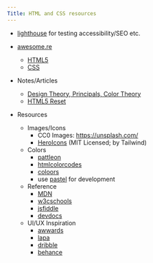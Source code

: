 ```yaml
---
Title: HTML and CSS resources
---
```


- [lighthouse](https://developers.google.com/web/tools/lighthouse/) for testing accessibility/SEO etc.

- [awesome.re](https://awesome.re)

  - [HTML5](https://github.com/diegocard/awesome-html5#readme)
  - [CSS](https://github.com/awesome-css-group/awesome-css#readme)

- Notes/Articles

  - [Design Theory, Principals, Color Theory](https://www.bantialbumproofing.com/blog/design-elements-principals-and-color-theory)
  - [HTML5 Reset](http://html5doctor.com/html-5-reset-stylesheet/)

- Resources

  - Images/Icons
    - CC0 Images: <https://unsplash.com/>
    - [HeroIcons](https://heroicons.com/) (MIT Licensed; by Tailwind)
  - Colors
    - [pattleon](https://paletton.com)
    - [htmlcolorcodes](https://htmlcolorcodes.com/)
    - [coloors](https://coolors.co/)
    - use [pastel](https://github.com/sharkdp/pastel) for development
  - Reference
    - [MDN](https://developer.mozilla.org/en-US/)
    - [w3cschools](https://www.w3schools.com/)
    - [jsfiddle](https://jsfiddle.net/)
    - [devdocs](https://devdocs.io/)
  - UI/UX Inspiration
    - [awwards](https://www.awwwards.com/)
    - [lapa](https://www.lapa.ninja/)
    - [dribble](https://dribbble.com/)
    - [behance](https://www.behance.net/)
